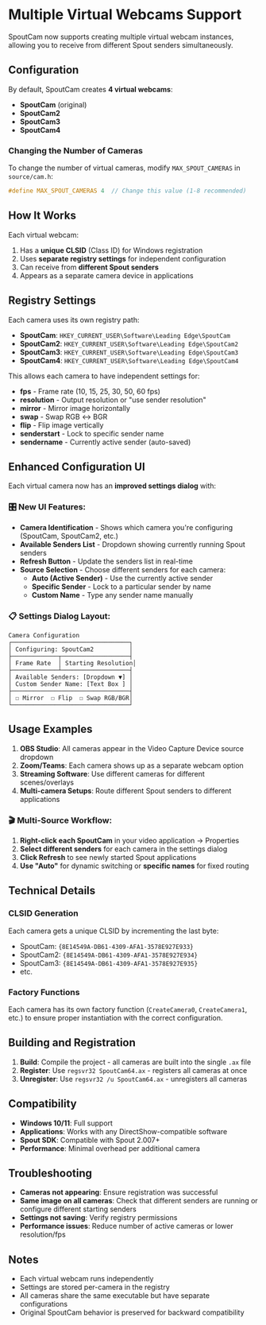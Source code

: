 # Multiple Virtual Webcams Support

SpoutCam now supports creating multiple virtual webcam instances, allowing you to receive from different Spout senders simultaneously.

## Configuration

By default, SpoutCam creates **4 virtual webcams**:
- **SpoutCam** (original)
- **SpoutCam2** 
- **SpoutCam3**
- **SpoutCam4**

### Changing the Number of Cameras

To change the number of virtual cameras, modify `MAX_SPOUT_CAMERAS` in `source/cam.h`:

```cpp
#define MAX_SPOUT_CAMERAS 4  // Change this value (1-8 recommended)
```

## How It Works

Each virtual webcam:
1. Has a **unique CLSID** (Class ID) for Windows registration
2. Uses **separate registry settings** for independent configuration
3. Can receive from **different Spout senders**
4. Appears as a separate camera device in applications

## Registry Settings

Each camera uses its own registry path:
- **SpoutCam**: `HKEY_CURRENT_USER\Software\Leading Edge\SpoutCam`
- **SpoutCam2**: `HKEY_CURRENT_USER\Software\Leading Edge\SpoutCam2`  
- **SpoutCam3**: `HKEY_CURRENT_USER\Software\Leading Edge\SpoutCam3`
- **SpoutCam4**: `HKEY_CURRENT_USER\Software\Leading Edge\SpoutCam4`

This allows each camera to have independent settings for:
- **fps** - Frame rate (10, 15, 25, 30, 50, 60 fps)
- **resolution** - Output resolution or "use sender resolution"
- **mirror** - Mirror image horizontally
- **swap** - Swap RGB ↔ BGR
- **flip** - Flip image vertically
- **senderstart** - Lock to specific sender name
- **sendername** - Currently active sender (auto-saved)

## Enhanced Configuration UI

Each virtual camera now has an **improved settings dialog** with:

### 🎛️ **New UI Features:**
- **Camera Identification** - Shows which camera you're configuring (SpoutCam, SpoutCam2, etc.)
- **Available Senders List** - Dropdown showing currently running Spout senders
- **Refresh Button** - Update the senders list in real-time
- **Source Selection** - Choose different senders for each camera:
  - **Auto (Active Sender)** - Use the currently active sender
  - **Specific Sender** - Lock to a particular sender by name
  - **Custom Name** - Type any sender name manually

### 📋 **Settings Dialog Layout:**
```
Camera Configuration
┌─────────────────────────────────┐
│ Configuring: SpoutCam2          │
├─────────────┬───────────────────┤
│ Frame Rate  │ Starting Resolution│
├─────────────┴───────────────────┤
│ Available Senders: [Dropdown ▼] │
│ Custom Sender Name: [Text Box ] │
├─────────────────────────────────┤
│ ☐ Mirror  ☐ Flip  ☐ Swap RGB/BGR│
└─────────────────────────────────┘
```

## Usage Examples

1. **OBS Studio**: All cameras appear in the Video Capture Device source dropdown
2. **Zoom/Teams**: Each camera shows up as a separate webcam option  
3. **Streaming Software**: Use different cameras for different scenes/overlays
4. **Multi-camera Setups**: Route different Spout senders to different applications

### 🎬 **Multi-Source Workflow:**
1. **Right-click each SpoutCam** in your video application → Properties
2. **Select different senders** for each camera in the settings dialog
3. **Click Refresh** to see newly started Spout applications  
4. **Use "Auto"** for dynamic switching or **specific names** for fixed routing

## Technical Details

### CLSID Generation
Each camera gets a unique CLSID by incrementing the last byte:
- SpoutCam: `{8E14549A-DB61-4309-AFA1-3578E927E933}`
- SpoutCam2: `{8E14549A-DB61-4309-AFA1-3578E927E934}`
- SpoutCam3: `{8E14549A-DB61-4309-AFA1-3578E927E935}`
- etc.

### Factory Functions
Each camera has its own factory function (`CreateCamera0`, `CreateCamera1`, etc.) to ensure proper instantiation with the correct configuration.

## Building and Registration

1. **Build**: Compile the project - all cameras are built into the single `.ax` file
2. **Register**: Use `regsvr32 SpoutCam64.ax` - registers all cameras at once  
3. **Unregister**: Use `regsvr32 /u SpoutCam64.ax` - unregisters all cameras

## Compatibility

- **Windows 10/11**: Full support
- **Applications**: Works with any DirectShow-compatible software
- **Spout SDK**: Compatible with Spout 2.007+
- **Performance**: Minimal overhead per additional camera

## Troubleshooting

- **Cameras not appearing**: Ensure registration was successful
- **Same image on all cameras**: Check that different senders are running or configure different starting senders
- **Settings not saving**: Verify registry permissions
- **Performance issues**: Reduce number of active cameras or lower resolution/fps

## Notes

- Each virtual webcam runs independently
- Settings are stored per-camera in the registry
- All cameras share the same executable but have separate configurations
- Original SpoutCam behavior is preserved for backward compatibility